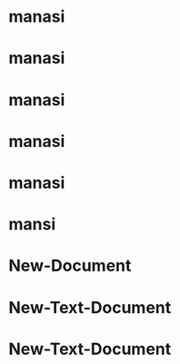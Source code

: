 # manasi
# manasi
# manasi
# manasi
# manasi
# mansi
# New-Document
# New-Text-Document
# New-Text-Document
